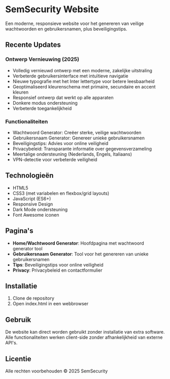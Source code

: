 # SemSecurity Website

Een moderne, responsieve website voor het genereren van veilige wachtwoorden en gebruikersnamen, plus beveiligingstips.

## Recente Updates

### Ontwerp Vernieuwing (2025)
- Volledig vernieuwd ontwerp met een moderne, zakelijke uitstraling
- Verbeterde gebruikersinterface met intuïtieve navigatie
- Nieuwe typografie met het Inter lettertype voor betere leesbaarheid
- Geoptimaliseerd kleurenschema met primaire, secundaire en accent kleuren
- Responsief ontwerp dat werkt op alle apparaten
- Donkere modus ondersteuning
- Verbeterde toegankelijkheid

### Functionaliteiten
- Wachtwoord Generator: Creëer sterke, veilige wachtwoorden
- Gebruikersnaam Generator: Genereer unieke gebruikersnamen
- Beveiligingstips: Advies voor online veiligheid
- Privacybeleid: Transparante informatie over gegevensverzameling
- Meertalige ondersteuning (Nederlands, Engels, Italiaans)
- VPN-detectie voor verbeterde veiligheid

## Technologieën
- HTML5
- CSS3 (met variabelen en flexbox/grid layouts)
- JavaScript (ES6+)
- Responsive Design
- Dark Mode ondersteuning
- Font Awesome iconen

## Pagina's
- **Home/Wachtwoord Generator**: Hoofdpagina met wachtwoord generator tool
- **Gebruikersnaam Generator**: Tool voor het genereren van unieke gebruikersnamen
- **Tips**: Beveiligingstips voor online veiligheid
- **Privacy**: Privacybeleid en contactformulier

## Installatie
1. Clone de repository
2. Open index.html in een webbrowser

## Gebruik
De website kan direct worden gebruikt zonder installatie van extra software. Alle functionaliteiten werken client-side zonder afhankelijkheid van externe API's.

## Licentie
Alle rechten voorbehouden © 2025 SemSecurity